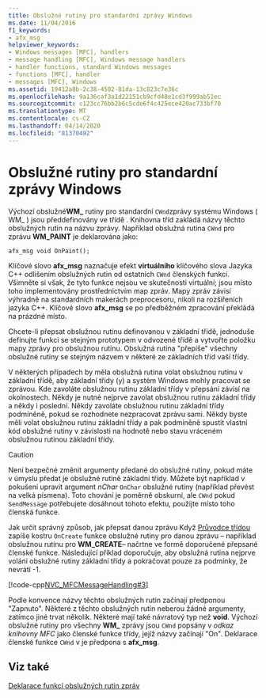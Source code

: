```yaml
---
title: Obslužné rutiny pro standardní zprávy Windows
ms.date: 11/04/2016
f1_keywords:
- afx_msg
helpviewer_keywords:
- Windows messages [MFC], handlers
- message handling [MFC], Windows message handlers
- handler functions, standard Windows messages
- functions [MFC], handler
- messages [MFC], Windows
ms.assetid: 19412a8b-2c38-4502-81da-13c823c7e36c
ms.openlocfilehash: 9a136caf3a1d22151cb9cfd48e1cd3f999ab51ec
ms.sourcegitcommit: c123cc76bb2b6c5cde6f4c425ece420ac733bf70
ms.translationtype: MT
ms.contentlocale: cs-CZ
ms.lasthandoff: 04/14/2020
ms.locfileid: "81370492"
---
```

# <a name="handlers-for-standard-windows-messages"></a>Obslužné rutiny pro standardní zprávy Windows

Výchozí obslužné**WM_** rutiny pro standardní `CWnd`zprávy systému Windows ( WM_ ) jsou předdefinovány ve třídě . Knihovna tříd zakládá názvy těchto obslužných rutin na názvu zprávy. Například obslužná rutina `CWnd` pro zprávu **WM_PAINT** je deklarována jako:

`afx_msg void OnPaint();`

Klíčové slovo **afx_msg** naznačuje efekt **virtuálního** klíčového slova Jazyka C++ odlišením obslužných rutin od ostatních `CWnd` členských funkcí. Všimněte si však, že tyto funkce nejsou ve skutečnosti virtuální; jsou místo toho implementovány prostřednictvím map zpráv. Mapy zpráv závisí výhradně na standardních makerách preprocesoru, nikoli na rozšířeních jazyka C++. Klíčové slovo **afx_msg** se po předběžném zpracování překládá na prázdné místo.

Chcete-li přepsat obslužnou rutinu definovanou v základní třídě, jednoduše definujte funkci se stejným prototypem v odvozené třídě a vytvořte položku mapy zprávy pro obslužnou rutinu. Obslužná rutina "přepíše" všechny obslužné rutiny se stejným názvem v některé ze základních tříd vaší třídy.

V některých případech by měla obslužná rutina volat obslužnou rutinu v základní třídě, aby základní třídy (y) a systém Windows mohly pracovat se zprávou. Kde zavoláte obslužnou rutinu základní třídy v přepsání závisí na okolnostech. Někdy je nutné nejprve zavolat obslužnou rutinu základní třídy a někdy i poslední. Někdy zavoláte obslužnou rutinu základní třídy podmíněně, pokud se rozhodnete nezpracovat zprávu sami. Někdy byste měli volat obslužnou rutinu základní třídy a pak podmíněně spustit vlastní kód obslužné rutiny v závislosti na hodnotě nebo stavu vráceném obslužnou rutinou základní třídy.

> [!CAUTION]
> Není bezpečné změnit argumenty předané do obslužné rutiny, pokud máte v úmyslu předat je obslužné rutině základní třídy. Můžete být například v pokušení upravit argument *nChar* `OnChar` obslužné rutiny (například převést na velká písmena). Toto chování je poměrně obskurní, ale `CWnd` pokud `SendMessage` potřebujete dosáhnout tohoto efektu, použijte místo toho členská funkce.

Jak určit správný způsob, jak přepsat danou zprávu Když [Průvodce třídou](reference/mfc-class-wizard.md) zapíše kostru `OnCreate` funkce obslužné rutiny pro danou zprávu – například obslužnou rutinu pro **WM_CREATE**– načrtne ve formě doporučené přepsané členské funkce. Následující příklad doporučuje, aby obslužná rutina nejprve volání obslužné rutiny základní třídy a pokračovat pouze za podmínky, že nevrátí -1.

[!code-cpp[NVC_MFCMessageHandling#3](../mfc/codesnippet/cpp/handlers-for-standard-windows-messages_1.cpp)]

Podle konvence názvy těchto obslužných rutin začínají předponou "Zapnuto". Některé z těchto obslužných rutin neberou žádné argumenty, zatímco jiné trvat několik. Některé mají také návratový typ než **void**. Výchozí obslužné rutiny pro všechny **WM_** zprávy jsou `CWnd` popsány v *odkaz knihovny MFC* jako členské funkce třídy, jejíž názvy začínají "On". Deklarace členské funkce `CWnd` v je předpona s **afx_msg**.

## <a name="see-also"></a>Viz také

[Deklarace funkcí obslužných rutin zpráv](../mfc/declaring-message-handler-functions.md)
